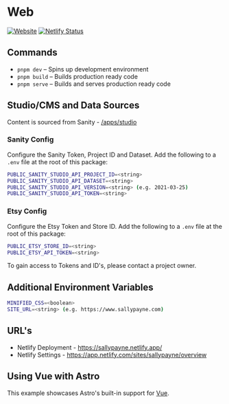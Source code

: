 # Web

[![Website](https://github.com/nonbreakingspaceltd/sallypayne/actions/workflows/website.yml/badge.svg)](https://github.com/nonbreakingspaceltd/sallypayne/actions/workflows/website.yml)
[![Netlify Status](https://api.netlify.com/api/v1/badges/012cbb34-aa49-495c-8b38-5c32000aeeaf/deploy-status)](https://app.netlify.com/sites/sallypayne/deploys)

## Commands

- `pnpm dev` – Spins up development environment
- `pnpm build` – Builds production ready code
- `pnpm serve` – Builds and serves production ready code

## Studio/CMS and Data Sources

Content is sourced from Sanity - [/apps/studio](./apps/studio)

### Sanity Config

Configure the Sanity Token, Project ID and Dataset. Add the following to a `.env` file at the root of this package:

```bash
PUBLIC_SANITY_STUDIO_API_PROJECT_ID=<string>
PUBLIC_SANITY_STUDIO_API_DATASET=<string>
PUBLIC_SANITY_STUDIO_API_VERSION=<string> (e.g. 2021-03-25)
PUBLIC_SANITY_STUDIO_API_TOKEN=<string>
```

### Etsy Config

Configure the Etsy Token and Store ID. Add the following to a `.env` file at the root of this package:

```bash
PUBLIC_ETSY_STORE_ID=<string>
PUBLIC_ETSY_API_TOKEN=<string>
```

To gain access to Tokens and ID's, please contact a project owner.

## Additional Environment Variables

```bash
MINIFIED_CSS=<boolean>
SITE_URL=<string> (e.g. https://www.sallypayne.com)
```

## URL's

- Netlify Deployment - <https://sallypayne.netlify.app/>
- Netlify Settings - <https://app.netlify.com/sites/sallypayne/overview>

## Using Vue with Astro

This example showcases Astro's built-in support for [Vue](https://v3.vuejs.org/).
